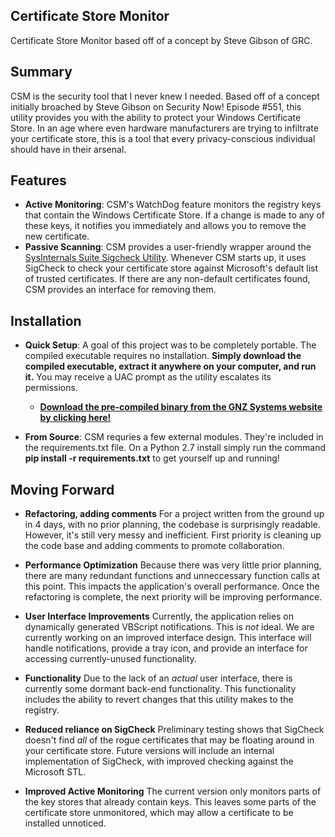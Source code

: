 ## Certificate Store Monitor
Certificate Store Monitor based off of a concept by Steve Gibson of GRC.

## Summary
CSM is the security tool that I never knew I needed.  Based off of a concept initially broached by Steve Gibson on Security Now! Episode #551, this utility provides you with the ability to protect your Windows Certificate Store.  In an age where even hardware manufacturers are trying to infiltrate your certificate store, this is a tool that every privacy-conscious individual should have in their arsenal.

## Features

  * **Active Monitoring**:  CSM's WatchDog feature monitors the registry keys that contain the Windows Certificate Store.  If a change is made to any of these keys, it notifies you immediately and allows you to remove the new certificate.
  * **Passive Scanning**:  CSM provides a user-friendly wrapper around the  [SysInternals Suite Sigcheck Utility](https://technet.microsoft.com/en-us/sysinternals/bb897441.aspx).  Whenever CSM starts up, it uses SigCheck to check your certificate store against Microsoft's default list of trusted certificates.  If there are any non-default certificates found, CSM provides an interface for removing them.

## Installation

 * **Quick Setup**: A goal of this project was to be completely portable.  The compiled executable requires no installation.  **Simply download the compiled executable, extract it anywhere on your computer, and run it.**  You may receive a UAC prompt as the utility escalates its permissions.
    * **[Download the pre-compiled binary from the GNZ Systems website by clicking here!](https://www.gnzsystems.com/software/csm.html)**
  
 * **From Source**: CSM requries a few external modules.  They're included in the requirements.txt file.  On a Python 2.7 install simply run the command **pip install -r requirements.txt** to get yourself up and running!

## Moving Forward

  * **Refactoring, adding comments**
      For a project written from the ground up in 4 days, with no prior planning, the codebase is surprisingly readable.  However, it's still very messy and inefficient.  First priority is cleaning up the code base and adding comments to promote collaboration.

  * **Performance Optimization**
      Because there was very little prior planning, there are many redundant functions and unneccessary function calls at this point.  This impacts the application's overall performance.  Once the refactoring is complete, the next priority will be improving performance.

  * **User Interface Improvements**
      Currently, the application relies on dynamically generated VBScript notifications.  This is *not* ideal.  We are currently working on an improved interface design.  This interface will handle notifications, provide a tray icon, and provide an interface for accessing currently-unused functionality.

  * **Functionality**
      Due to the lack of an *actual* user interface, there is currently some dormant back-end functionality.  This functionality includes the ability to revert changes that this utility makes to the registry.

  * **Reduced reliance on SigCheck** 
      Preliminary testing shows that SigCheck doesn't find *all* of the rogue certificates that may be floating around in your certificate store.  Future versions will include an internal implementation of SigCheck, with improved checking against the Microsoft STL.

  * **Improved Active Monitoring** 
      The current version only monitors parts of the key stores that already contain keys.  This leaves some parts of the certificate store unmonitored, which may allow a certificate to be installed unnoticed.

